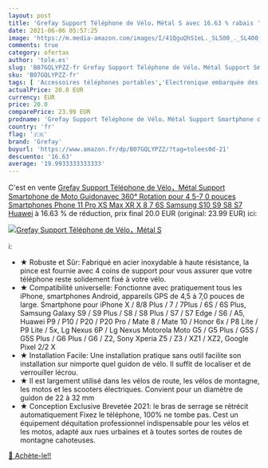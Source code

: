 ```yaml
---
layout: post
title: 'Grefay Support Téléphone de Vélo，Métal S avec 16.63 % rabais '
date: 2021-06-06 05:57:25
image: 'https://m.media-amazon.com/images/I/41QguQhS1eL._SL500_._SL400_.jpg'
comments: true
category: ofertas
author: 'tole.es'
slug: 'B07GQLYPZZ-fr Grefay Support Téléphone de Vélo，Métal Support Smartphone...'
sku: 'B07GQLYPZZ-fr'
tags: [ 'Accessoires téléphones portables','Electronique embarquée des véhicules','High-Tech','Supports pour téléphones portables','Téléphones portables et accessoires','grefay', ]
actualPrice: 20.0 EUR
currency: EUR
price: 20.0
comparePrice: 23.99 EUR
prodname: 'Grefay Support Téléphone de Vélo，Métal Support Smartphone de Moto Guidonavec 360° Rotation pour 4 5-7 0 pouces Smartphones Phone 11 Pro  XS Max  XR  X  8  7  6S  Samsung S10 S9 S8 S7  Huawei'
country: 'fr'
flag: '🇫🇷'
brand: 'Grefay'
buyurl: 'https://www.amazon.fr/dp/B07GQLYPZZ/?tag=tolees0d-21'
descuento: '16.63'
average: '19.9933333333333'
---
```


C'est en vente [Grefay Support Téléphone de Vélo，Métal Support Smartphone de Moto Guidonavec 360° Rotation pour 4 5-7 0 pouces Smartphones Phone 11 Pro  XS Max  XR  X  8  7  6S  Samsung S10 S9 S8 S7  Huawei](https://www.amazon.fr/dp/B07GQLYPZZ/?tag=tolees0d-21)  à  16.63 % de réduction, prix final  20.0 EUR (original: 23.99 EUR) ici:

[![Grefay Support Téléphone de Vélo，Métal S](https://m.media-amazon.com/images/I/41QguQhS1eL._SL500_._SL400_.jpg)](https://www.amazon.fr/dp/B07GQLYPZZ/?tag=tolees0d-21)

ℹ️:

- ★ Robuste et Sûr: Fabriqué en acier inoxydable à haute résistance, la pince est fournie avec 4 coins de support pour vous assurer que votre téléphone reste solidement fixé à votre vélo.
- ★ Compatibilité universelle: Fonctionne avec pratiquement tous les iPhone, smartphones Android, appareils GPS de 4,5 à 7,0 pouces de large. Smartphone pour iPhone X / 8/8 Plus / 7 / 7Plus / 6S / 6S Plus, Samsung Galaxy S9 / S9 Plus / S8 / S8 Plus / S7 / S7 Edge / S6 / A5, Huawei P9 / P10 / P20 / P20 Pro / Mate 8 / Mate 10 / Honor 6x / P8 Lite / P9 Lite / 5x, Lg Nexus 6P / Lg Nexus Motorola Moto G5 / G5 Plus / G5S / G5S Plus / G6 Plus / G6 / Z2, Sony Xperia Z5 / Z3 / XZ1 / XZ2, Google Pixel 2/2 X
- ★ Installation Facile: Une installation pratique sans outil facilite son installation sur nimporte quel guidon de vélo. Il suffit de localiser et de verrouiller lécrou.
- ★ Il est largement utilisé dans les vélos de route, les vélos de montagne, les motos et les scooters électriques. Convient pour un diamètre de guidon de 22 à 32 mm
- ★ Conception Exclusive Brevetée 2021: le bras de serrage se rétrécit automatiquement Fixez le téléphone, 100% ne tombe pas. Cest un équipement déquitation professionnel indispensable pour les vélos et les motos, adapté aux rues urbaines et à toutes sortes de routes de montagne cahoteuses.

[🛒 Achète-le!!](https://www.amazon.fr/dp/B07GQLYPZZ/?tag=tolees0d-21)
